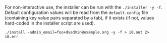 For non-interactive use, the installer can be run with the `./installer -y -f`.
Default configuration values will be read from the `default.config` file (containing key value pairs separated by a tab), if it exists (if not, values hard-coded in the installer script are used).

`./install -admin_email=foo+dvadmin@example.org -y -f > i0.out 2> i0.err`

